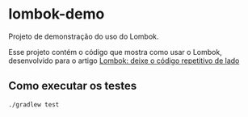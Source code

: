 # lombok-demo

Projeto de demonstração do uso do Lombok.

Esse projeto contém o código que mostra como usar o Lombok, desenvolvido para o 
artigo [Lombok: deixe o código repetitivo de lado](http://thecodeinside.com/deixando-o-codigo-repetitivo-de-lado-com-lombok/)

## Como executar os testes

```sh
./gradlew test
```
